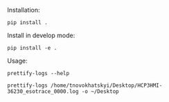 Installation:

`pip install .`

Install in develop mode:

`pip install -e .`

Usage:

`prettify-logs --help`

`prettify-logs /home/tnovokhatskyi/Desktop/HCP3HMI-36230_esotrace_0000.log -o ~/Desktop`